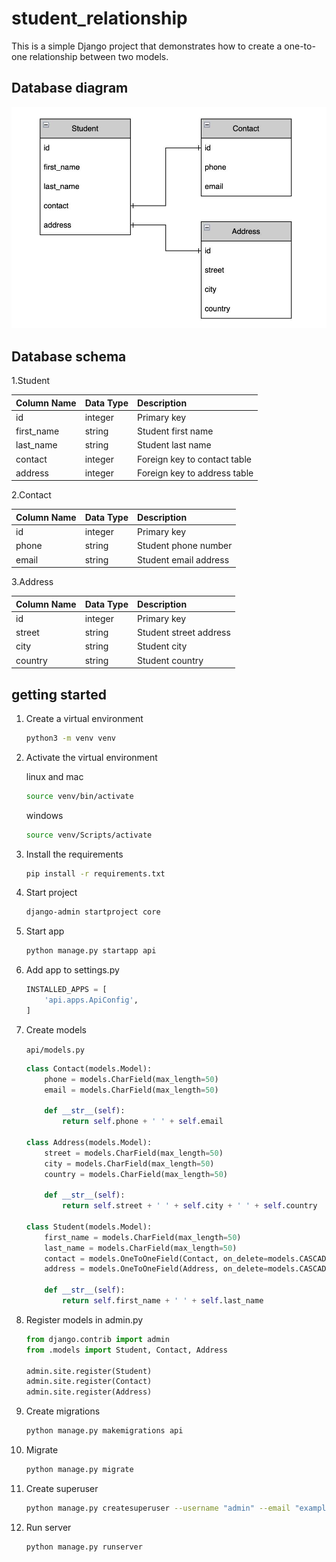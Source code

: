 # student_relationship

This is a simple Django project that demonstrates how to create a one-to-one relationship between two models.

## Database diagram

![db](db1.jpeg)

## Database schema

1.Student

| Column Name | Data Type | Description |
| :--- | :--- | :--- |
| id | integer | Primary key |
| first\_name | string |  Student first name |
| last\_name | string | Student last name |
| contact | integer | Foreign key to contact table |
| address | integer | Foreign key to address table |

2.Contact

| Column Name | Data Type | Description |
| :--- | :--- | :--- |
| id | integer | Primary key |
| phone | string | Student phone number |
| email | string | Student email address |

3.Address

| Column Name | Data Type | Description |
| :--- | :--- | :--- |
| id | integer | Primary key |
| street | string | Student street address |
| city | string | Student city |
| country | string | Student country |

## getting started

1. Create a virtual environment

    ```bash
    python3 -m venv venv
    ```

2. Activate the virtual environment

    linux and mac

    ```bash
    source venv/bin/activate
    ```

    windows

    ```bash
    source venv/Scripts/activate
    ```

3. Install the requirements

    ```bash
    pip install -r requirements.txt
    ```

4. Start project

    ```bash
    django-admin startproject core
    ```

5. Start app

    ```bash
    python manage.py startapp api
    ```

6. Add app to settings.py

    ```python
    INSTALLED_APPS = [
        'api.apps.ApiConfig',
    ]
    ```

7. Create models

    `api/models.py`

    ```python
    class Contact(models.Model):
        phone = models.CharField(max_length=50)
        email = models.CharField(max_length=50)

        def __str__(self):
            return self.phone + ' ' + self.email

    class Address(models.Model):
        street = models.CharField(max_length=50)
        city = models.CharField(max_length=50)
        country = models.CharField(max_length=50)

        def __str__(self):
            return self.street + ' ' + self.city + ' ' + self.country

    class Student(models.Model):
        first_name = models.CharField(max_length=50)
        last_name = models.CharField(max_length=50)
        contact = models.OneToOneField(Contact, on_delete=models.CASCADE)
        address = models.OneToOneField(Address, on_delete=models.CASCADE)

        def __str__(self):
            return self.first_name + ' ' + self.last_name
    ```

8. Register models in admin.py

    ```python
    from django.contrib import admin
    from .models import Student, Contact, Address

    admin.site.register(Student)
    admin.site.register(Contact)
    admin.site.register(Address)
    ```

9. Create migrations

    ```bash
    python manage.py makemigrations api
    ```

10. Migrate

    ```bash
    python manage.py migrate
    ```

11. Create superuser

    ```bash
    python manage.py createsuperuser --username "admin" --email "example@gmail.com"
    ```

12. Run server

    ```bash
    python manage.py runserver
    ```
